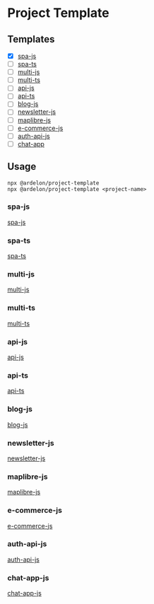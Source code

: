 # Project Template

## Templates

- [x] [spa-js](#spa-js)
- [ ] [spa-ts](#spa-ts)
- [ ] [multi-js](#multi-js)
- [ ] [multi-ts](#multi-ts)
- [ ] [api-js](#api-js)
- [ ] [api-ts](#api-ts)
- [ ] [blog-js](#blog-js)
- [ ] [newsletter-js](#newsletter-js)
- [ ] [maplibre-js](#maplibre-js)
- [ ] [e-commerce-js](#e-commerce-js)
- [ ] [auth-api-js](#auth-api-js)
- [ ] [chat-app](#chat-app-js)

## Usage

```
npx @ardelon/project-template
npx @ardelon/project-template <project-name>
```

### spa-js

[spa-js](https://github.com/Ardelon/project-template/tree/spa-js)

### spa-ts

[spa-ts](https://github.com/Ardelon/project-template/tree/spa-ts)

### multi-js

[multi-js](https://github.com/Ardelon/project-template/tree/multi-js)

### multi-ts

[multi-ts](https://github.com/Ardelon/project-template/tree/multi-ts)

### api-js

[api-js](https://github.com/Ardelon/project-template/tree/api-js)

### api-ts

[api-ts](https://github.com/Ardelon/project-template/tree/api-ts)

### blog-js

[blog-js](https://github.com/Ardelon/project-template/tree/blog-js)

### newsletter-js

[newsletter-js](https://github.com/Ardelon/project-template/tree/newsletter-js)

### maplibre-js

[maplibre-js](https://github.com/Ardelon/project-template/tree/maplibre-js)

### e-commerce-js

[e-commerce-js](https://github.com/Ardelon/project-template/tree/e-commerce-js)

### auth-api-js

[auth-api-js](https://github.com/Ardelon/project-template/tree/auth-api-js)

### chat-app-js

[chat-app-js](https://github.com/Ardelon/project-template/tree/chat-app-js)
